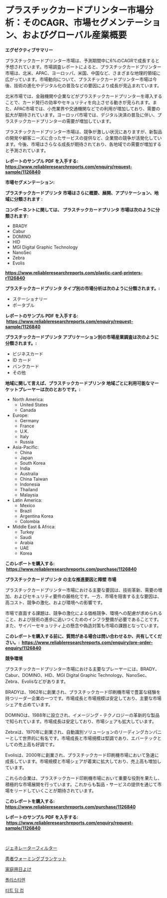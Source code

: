 <p><h1>プラスチックカードプリンター市場分析：そのCAGR、市場セグメンテーション、およびグローバル産業概要</h1></p><p><strong>エグゼクティブサマリー</strong></p>
<p><p>プラスチックカードプリンター市場は、予測期間中に6%のCAGRで成長すると予想されています。市場調査レポートによると、プラスチックカードプリンター市場は、北米、APAC、ヨーロッパ、米国、中国など、さまざまな地理的領域に広がっています。市場動向について、プラスチックカードプリンター市場は今後、技術の進化やデジタル化の普及などの要因により成長が見込まれています。</p><p>北米市場では、金融機関や企業などがプラスチックカードプリンターを導入することで、カード発行の効率やセキュリティを向上させる動きが見られます。また、APAC市場では、小売業界や交通機関などでの利用が増加しており、需要の拡大が期待されています。ヨーロッパ市場では、デジタル決済の普及に伴い、プラスチックカードプリンターの需要が増加しています。</p><p>プラスチックカードプリンター市場は、競争が激しい状況にありますが、新製品の開発や顧客ニーズに合ったサービスの提供など、企業間の競争が活発化しています。今後、市場はさらなる成長が期待されており、各地域での需要が増加すると予測されています。</p></p>
<p><strong>レポートのサンプル PDF を入手する: <a href="https://www.reliableresearchreports.com/enquiry/request-sample/1126840">https://www.reliableresearchreports.com/enquiry/request-sample/1126840</a></strong></p>
<p><strong>市場セグメンテーション:</strong></p>
<p><strong> プラスチックカードプリンタ 市場はさらに概要、展開、アプリケーション、地域に分類されます :</strong></p>
<p><strong>コンポーネントに関しては、 プラスチックカードプリンタ 市場は次のように分類されます: &nbsp;</strong></p>
<p><ul><li>BRADY</li><li>Cabur</li><li>DOMINO</li><li>HID</li><li>MGI Digital Graphic Technology</li><li>NanoSec</li><li>Zebra</li><li>Evolis</li></ul></p>
<p><strong><a href="https://www.reliableresearchreports.com/plastic-card-printers-r1126840">https://www.reliableresearchreports.com/plastic-card-printers-r1126840</a></strong></p>
<p><strong> プラスチックカードプリンタ タイプ別の市場分析は次のように分類されます。:</strong></p>
<p><ul><li>ステーショナリー</li><li>ポータブル</li></ul></p>
<p><strong>レポートのサンプル PDF を入手する: &nbsp;<a href="https://www.reliableresearchreports.com/enquiry/request-sample/1126840">https://www.reliableresearchreports.com/enquiry/request-sample/1126840</a></strong></p>
<p><strong> プラスチックカードプリンタ アプリケーション別の市場産業調査は次のように分類されます。:</strong></p>
<p><ul><li>ビジネスカード</li><li>ID カード</li><li>バンクカード</li><li>その他</li></ul></p>
<p><strong>地域に関して言えば、プラスチックカードプリンタ 地域ごとに利用可能なマーケットプレーヤーは次のとおりです。:</strong></p>
<p><ul>
    <li>
        North America:
        <ul>
            <li>United States</li>
            <li>Canada</li>
        </ul>
    </li>
    <li>
        Europe:
        <ul>
            <li>Germany</li>
            <li>France</li>
            <li>U.K.</li>
            <li>Italy</li>
            <li>Russia</li>
        </ul>
    </li>
    <li>
        Asia-Pacific:
        <ul>
            <li>China</li>
            <li>Japan</li>
            <li>South Korea</li>
            <li>India</li>
            <li>Australia</li>
            <li>China Taiwan</li>
            <li>Indonesia</li>
            <li>Thailand</li>
            <li>Malaysia</li>
        </ul>
    </li>
    <li>
        Latin America:
        <ul>
            <li>Mexico</li>
            <li>Brazil</li>
            <li>Argentina Korea</li>
            <li>Colombia</li>
        </ul>
    </li>
    <li>
        Middle East & Africa:
        <ul>
            <li>Turkey</li>
            <li>Saudi</li>
            <li>Arabia</li>
            <li>UAE</li>
            <li>Korea</li>
        </ul>
    </li>
    </ul></p>
<p><strong>このレポートを購入する: &nbsp;<a href="https://www.reliableresearchreports.com/purchase/1126840">https://www.reliableresearchreports.com/purchase/1126840</a></strong></p>
<p><strong>プラスチックカードプリンタ の主な推進要因と障壁 市場</strong></p>
<p><p>プラスチックカードプリンター市場における主要な要因は、技術革新、需要の増加、およびセキュリティ要件の厳格化です。一方、市場を阻害する主な要因は、高コスト、競争の激化、および環境への影響です。</p><p>市場で直面する課題は、競争の激化による価格競争、環境への配慮が求められること、および技術の進歩に追いつくためのインフラ整備が必要であることです。また、サイバーセキュリティ上の懸念や偽造対策も市場の課題となっています。</p></p>
<p><strong>このレポートを購入する前に、質問がある場合は問い合わせるか、共有してください。:&nbsp; <a href="https://www.reliableresearchreports.com/enquiry/pre-order-enquiry/1126840">https://www.reliableresearchreports.com/enquiry/pre-order-enquiry/1126840</a></strong></p>
<p><strong>競争環境</strong></p>
<p><p>プラスチックカードプリンター市場における主要なプレーヤーには、BRADY、Cabur、DOMINO、HID、MGI Digital Graphic Technology、NanoSec、Zebra、Evolisなどがあります。 </p><p>BRADYは、1962年に創業され、プラスチックカード印刷機市場で豊富な経験を持つリーダー企業の一つです。市場成長と市場規模は安定しており、主要な市場シェアを占めています。</p><p>DOMINOは、1988年に設立され、イメージング・テクノロジーの革新的な製品で知られています。市場成長は安定しており、市場シェアも拡大しています。</p><p>Zebraは、1970年に創業され、自動識別ソリューションのリーディングカンパニーとして世界的に有名です。市場成長と市場規模は堅調であり、エバーテックとしての売上高も好調です。</p><p>Evolisは、2000年に創業され、プラスチックカード印刷機市場において急速に成長しています。市場規模と市場シェアが着実に拡大しており、売上高も増加しています。 </p><p>これらの企業は、プラスチックカード印刷機市場において重要な役割を果たし、積極的な市場展開を行っています。これからも製品・サービスの提供を通じて市場をリードしていくことが期待されています。</p></p>
<p><strong>このレポートを購入する: &nbsp; <a href="https://www.reliableresearchreports.com/purchase/1126840">https://www.reliableresearchreports.com/purchase/1126840</a></strong></p>
<p><strong>レポートのサンプル PDF を入手する: &nbsp;<a href="https://www.reliableresearchreports.com/enquiry/request-sample/1126840">https://www.reliableresearchreports.com/enquiry/request-sample/1126840</a></strong><strong></strong></p>
<p>&nbsp;</p>
<p><p><a href="https://medium.com/@alletty768546/%E3%82%B8%E3%82%A7%E3%83%8D%E3%83%AC%E3%83%BC%E3%82%BF%E3%83%BC%E3%83%95%E3%82%A3%E3%83%AB%E3%82%BF%E3%83%BC%E5%B8%82%E5%A0%B4%E8%AA%BF%E6%9F%BB%E3%83%AC%E3%83%9D%E3%83%BC%E3%83%88-%E3%81%9D%E3%81%AE%E6%AD%B4%E5%8F%B2%E3%81%8A%E3%82%88%E3%81%B32024%E5%B9%B4%E3%81%8B%E3%82%892031%E5%B9%B4%E3%81%BE%E3%81%A7%E3%81%AE%E4%BA%88%E6%B8%AC-4a4ba6bdd3d3">ジェネレーターフィルター</a></p><p><a href="https://medium.com/@murraycod1929/%E6%82%A3%E8%80%85%E6%B8%A9%E7%86%B1%E6%AF%AF%E5%B8%82%E5%A0%B4-%E7%A8%AE%E9%A1%9E-%E7%94%A8%E9%80%94-%E5%9C%B0%E7%90%86%E3%81%AB%E3%82%88%E3%82%8B%E5%8C%85%E6%8B%AC%E7%9A%84%E8%A9%95%E4%BE%A1-5a6a1511a964">患者ウォーミングブランケット</a></p><p><a href="https://github.com/AriMuller2009/Market-Research-Report-List-1/blob/main/200728824662.md">家庭用日よけ</a></p><p><a href="https://medium.com/@hershelkris/%ED%8F%B4%EB%A6%AC%EC%8A%A4%ED%8B%B0%EB%A0%8C-%EC%8B%9C%EC%9E%A5-%EB%B6%84%EC%84%9D-cagr-%EC%8B%9C%EC%9E%A5-%EC%84%B8%EB%B6%84%ED%99%94-%EB%B0%8F-%EA%B8%80%EB%A1%9C%EB%B2%8C-%EC%82%B0%EC%97%85-%EA%B0%9C%EC%9A%94-a6a3c312fa37">폴리스티렌</a></p><p><a href="https://github.com/JeromeRtyau89966/Market-Research-Report-List-1/blob/main/756647722694.md">티트 딥 컵</a></p></p>